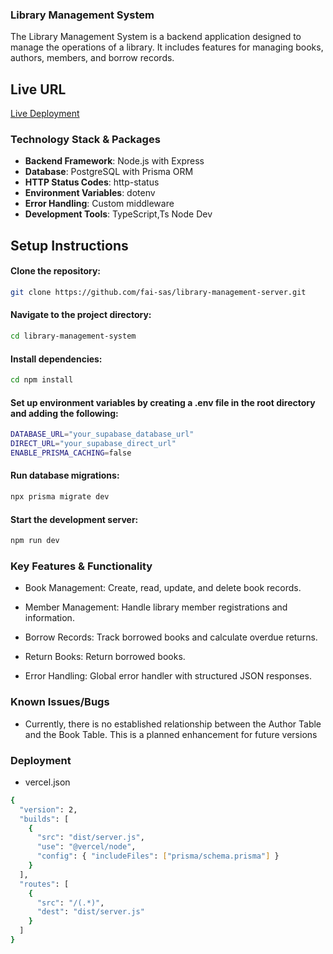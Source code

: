 ### Library Management System

The Library Management System is a backend application designed to manage the operations of a library. It includes features for managing books, authors, members, and borrow records.

## Live URL

[Live Deployment](https://library-management-server-lyart.vercel.app/)

### Technology Stack & Packages

- **Backend Framework**: Node.js with Express
- **Database**: PostgreSQL with Prisma ORM
- **HTTP Status Codes**: http-status
- **Environment Variables**: dotenv
- **Error Handling**: Custom middleware
- **Development Tools**: TypeScript,Ts Node Dev

## Setup Instructions

#### Clone the repository:

```sh
git clone https://github.com/fai-sas/library-management-server.git
```

#### Navigate to the project directory:

```sh
cd library-management-system
```

#### Install dependencies:

```sh
cd npm install
```

#### Set up environment variables by creating a .env file in the root directory and adding the following:

```sh
DATABASE_URL="your_supabase_database_url"
DIRECT_URL="your_supabase_direct_url"
ENABLE_PRISMA_CACHING=false
```

#### Run database migrations:

```sh
npx prisma migrate dev
```

#### Start the development server:

```sh
npm run dev
```

### Key Features & Functionality

- Book Management: Create, read, update, and delete book records.

- Member Management: Handle library member registrations and information.

- Borrow Records: Track borrowed books and calculate overdue returns.

- Return Books: Return borrowed books.

- Error Handling: Global error handler with structured JSON responses.

### Known Issues/Bugs

- Currently, there is no established relationship between the Author Table and the Book Table. This is a planned enhancement for future versions

### Deployment

- vercel.json

```sh
{
  "version": 2,
  "builds": [
    {
      "src": "dist/server.js",
      "use": "@vercel/node",
      "config": { "includeFiles": ["prisma/schema.prisma"] }
    }
  ],
  "routes": [
    {
      "src": "/(.*)",
      "dest": "dist/server.js"
    }
  ]
}
```
